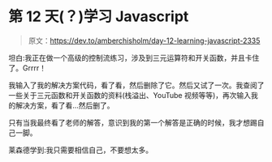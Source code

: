 # 第 12 天(？)学习 Javascript

> 原文：<https://dev.to/amberchisholm/day-12-learning-javascript-2335>

坦白:我正在做一个高级的控制流练习，涉及到三元运算符和开关函数，并且卡住了。Grrrr！

我输入了我的解决方案代码，看了看，然后删除了它。然后又试了一次。我查阅了一些关于三元函数和开关函数的资料(栈溢出、YouTube 视频等等)，再次输入我的解决方案，看了看...然后删了。

只有当我最终看了老师的解答，意识到我的第一个解答是正确的时候，我才想踢自己一脚。

莱森德学到:我只需要相信自己，不要想太多。
